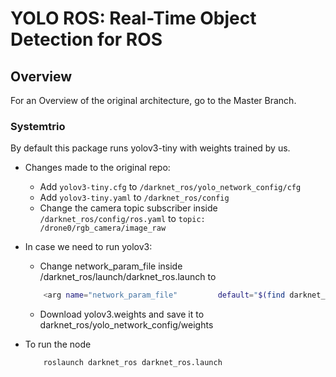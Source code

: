 # YOLO ROS: Real-Time Object Detection for ROS

## Overview

For an Overview of the original architecture, go to the Master Branch.

### Systemtrio

By default this package runs yolov3-tiny with weights trained by us.

* Changes made to the original repo:
    * Add `yolov3-tiny.cfg` to `/darknet_ros/yolo_network_config/cfg`
    * Add `yolov3-tiny.yaml` to `/darknet_ros/config`
    * Change the camera topic subscriber inside `/darknet_ros/config/ros.yaml` to `topic: /drone0/rgb_camera/image_raw`

* In case we need to run yolov3:
    * Change network_param_file inside /darknet_ros/launch/darknet_ros.launch to  
    ```sh 
        <arg name="network_param_file"         default="$(find darknet_ros)/config/yolov3.yaml"/> 
    ```
    * Download yolov3.weights and save it to darknet_ros/yolo_network_config/weights

* To run the node
    ```sh 
        roslaunch darknet_ros darknet_ros.launch
    ```

